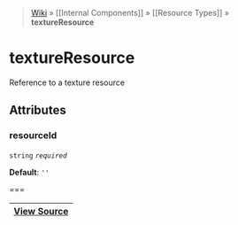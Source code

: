 > [Wiki](Home) » [[Internal Components]] » [[Resource Types]] » **textureResource**

# textureResource

Reference to a texture resource

## Attributes

### resourceId
``` string ``` *``` required ```*

**Default**: `''`

===

|**[View Source](../blob/master/src/lib/descriptors/Resource/TextureResourceDescriptor.js)**|
 ---|
